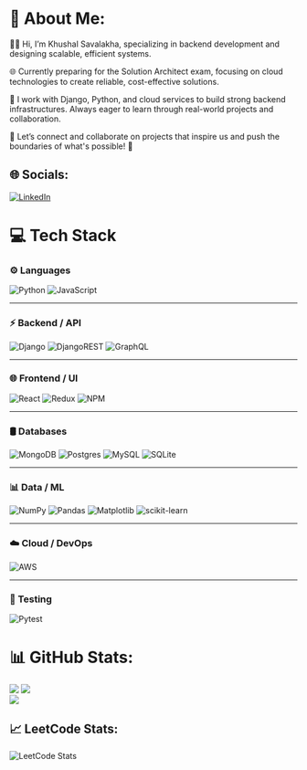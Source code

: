 # 💫 About Me:
👨‍💻 Hi, I’m Khushal Savalakha, specializing in backend development and designing scalable, efficient systems.

🌐 Currently preparing for the Solution Architect exam, focusing on cloud technologies to create reliable, cost-effective solutions.

🔧 I work with Django, Python, and cloud services to build strong backend infrastructures. Always eager to learn through real-world projects and collaboration.

🚀 Let’s connect and collaborate on projects that inspire us and push the boundaries of what's possible! 🌟

## 🌐 Socials:
[![LinkedIn](https://img.shields.io/badge/LinkedIn-%230077B5.svg?logo=linkedin&logoColor=white)](https://www.linkedin.com/in/khushalsavalakha) 

# 💻 Tech Stack

### ⚙️ Languages
![Python](https://img.shields.io/badge/python-3670A0?style=for-the-badge&logo=python&logoColor=ffdd54) 
![JavaScript](https://img.shields.io/badge/javascript-%23323330.svg?style=for-the-badge&logo=javascript&logoColor=%23F7DF1E)

---

### ⚡ Backend / API
![Django](https://img.shields.io/badge/django-%23092E20.svg?style=for-the-badge&logo=django&logoColor=white) 
![DjangoREST](https://img.shields.io/badge/DJANGO-REST-ff1709?style=for-the-badge&logo=django&logoColor=white&color=ff1709&labelColor=gray) 
![GraphQL](https://img.shields.io/badge/GraphQL-%23E10098.svg?style=for-the-badge&logo=graphql&logoColor=white)

---

### 🌐 Frontend / UI
![React](https://img.shields.io/badge/react-%2320232a.svg?style=for-the-badge&logo=react&logoColor=%2361DAFB) 
![Redux](https://img.shields.io/badge/redux-%23593d88.svg?style=for-the-badge&logo=redux&logoColor=white) 
![NPM](https://img.shields.io/badge/NPM-%23CB3837.svg?style=for-the-badge&logo=npm&logoColor=white)

---

### 🛢️ Databases
![MongoDB](https://img.shields.io/badge/MongoDB-%234ea94b.svg?style=for-the-badge&logo=mongodb&logoColor=white) 
![Postgres](https://img.shields.io/badge/postgres-%23316192.svg?style=for-the-badge&logo=postgresql&logoColor=white)
![MySQL](https://img.shields.io/badge/mysql-%2300000f.svg?style=for-the-badge&logo=mysql&logoColor=white)
![SQLite](https://img.shields.io/badge/sqlite-%2307405e.svg?style=for-the-badge&logo=sqlite&logoColor=white)

---

### 📊 Data / ML
![NumPy](https://img.shields.io/badge/numpy-%23013243.svg?style=for-the-badge&logo=numpy&logoColor=white) 
![Pandas](https://img.shields.io/badge/pandas-%23150458.svg?style=for-the-badge&logo=pandas&logoColor=white) 
![Matplotlib](https://img.shields.io/badge/Matplotlib-%23ffffff.svg?style=for-the-badge&logo=Matplotlib&logoColor=black) 
![scikit-learn](https://img.shields.io/badge/scikit--learn-%23F7931E.svg?style=for-the-badge&logo=scikit-learn&logoColor=white)

---

### ☁️ Cloud / DevOps
![AWS](https://img.shields.io/badge/AWS-%23FF9900.svg?style=for-the-badge&logo=amazon-aws&logoColor=white)

---

### 🧪 Testing
![Pytest](https://img.shields.io/badge/Pytest-%230A9EDC.svg?style=for-the-badge&logo=pytest&logoColor=white)



# 📊 GitHub Stats:
![](http://github-profile-summary-cards.vercel.app/api/cards/profile-details?username=Khushal-Savalakha&theme=github_dark)
![](https://github-readme-streak-stats.herokuapp.com/?user=Khushal-Savalakha&theme=dark&hide_border=false)<br/>
![](https://github-readme-stats.vercel.app/api/top-langs/?username=Khushal-Savalakha&theme=dark&hide_border=false&include_all_commits=false&count_private=false&layout=compact)

## 📈 LeetCode Stats:
![LeetCode Stats](https://leetcard.jacoblin.cool/savalakhakhushal?theme=dark&font=Blinker&ext=heatmap&size=big)
